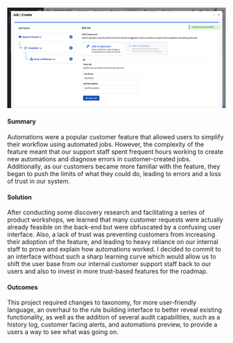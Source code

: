 ![Image of Job Creation Wizard](./public/images/splashJobsRedesign.png)
#### Summary
Automations were a popular customer feature that allowed users to simplify their workflow using automated jobs. However, the complexity of the feature meant that our support staff spent frequent hours working to create new automations and diagnose errors in customer-created jobs. Additionally, as our customers became more familiar with the feature, they began to push the limits of what they could do, leading to errors and a loss of trust in our system. 

#### Solution
After conducting some discovery research and facilitating a series of product workshops, we learned that many customer requests were actually already feasible on the back-end but were obfuscated by a confusing user interface. Also, a lack of trust was preventing customers from increasing their adoption of the feature, and leading to heavy reliance on our internal staff to prove and explain how automations worked. I decided to commit to an interface without such a sharp learning curve which would allow us to shift the user base from our internal customer support staff back to our users and also to invest in more trust-based features for the roadmap.

#### Outcomes
This project required changes to taxonomy, for more user-friendly language, an overhaul to the rule building interface to better reveal existing functionality, as well as the addition of several audit capabilities, such as a history log, customer facing alerts, and automations preview, to provide a users a way to see what was going on.
